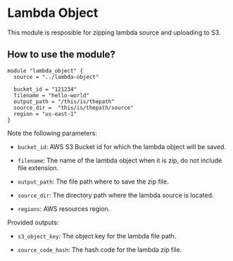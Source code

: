 # Lambda Object

This module is resposible for zipping lambda source and uploading to S3.


## How to use the module?


```hcl
module "lambda_object" {
  source = "../lambda-object"
  
  bucket_id = "121234"
  filename = "hello-world"
  output_path = "/this/is/thepath"
  source_dir =  "this/is/thepath/source"
  region = "us-east-1"  
}
```

Note the following parameters:

* `bucket_id`: AWS S3 Bucket id for which the lambda object will be saved.
  
* `filename`: The name of the lambda object when it is zip, do not include file extension.

* `output_path`: The file path where to save the zip file.
  
* `source_dir`: The directory path where the lambda source is located.

* `regions`: AWS resources region.


Provided outputs:

* `s3_object_key`: The object key for the lambda file path.

* `source_code_hash`: The hash code for the lambda zip file.
